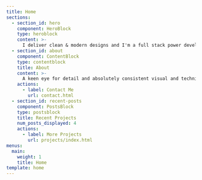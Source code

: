 ```yaml
---
title: Home
sections:
  - section_id: hero
    component: HeroBlock
    type: heroblock
    content: >-
      I deliver clean & modern designs and I'm a full stack power developer. All of my sites are super operable, intuitive, &amp; easy. I can create or modify powerful wordpress themes. Every site is fully responsive, built on HTML5, CSS3, PHP, Node.js, and on and on. Hope you dig it.
  - section_id: about
    component: ContentBlock
    type: contentblock
    title: About
    content: >-
      A keen eye for detail and absolutely consistent visual and technical content throughout. All done by hand. Quality delivered. Make the visitor stop and consider you. Every burakoff.com site does that - they can't look away. They spend time, consider your offer and
    actions:
      - label: Contact Me
        url: contact.html
  - section_id: recent-posts
    component: PostsBlock
    type: postsblock
    title: Recent Projects
    num_posts_displayed: 4
    actions:
      - label: More Projects
        url: projects/index.html
menus:
  main:
    weight: 1
    title: Home
template: home
---
```

